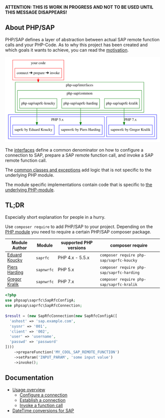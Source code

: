 **ATTENTION: THIS IS WORK IN PROGRESS AND NOT TO BE USED UNTIL THIS MESSAGE
 DISAPPEARS!**

## About PHP/SAP

PHP/SAP defines a layer of abstraction between actual SAP remote function calls
 and your PHP-Code. As to why this project has been created and which goals it
 wants to achieve, you can read the [motivation](motivation).

[![PHP/SAP](res/php-sap.svg)](res/php-sap.svg)

The [interfaces](interfaces) define a common denominator on how to configure a
 connection to SAP, prepare a SAP remote function call, and invoke a SAP remote
 function call.

The [common classes and exceptions](common) add logic that is not specific to
 the underlying PHP module.

The module specific implementations contain code that is specific to [the
 underlying PHP-module](php-modules).

## TL;DR

Especially short explanation for people in a hurry.

Use `composer require` to add PHP/SAP to your project. Depending on the
 [PHP module](php-modules) you need to require a certain PHP/SAP composer
 package.
 
 Module Author            | Module      | supported PHP versions | composer require
 ------------------------ | ----------- | ---------------------- | -------------------------
 [Eduard Koucky][koucky]  | `saprfc`    | PHP 4.x - 5.5.x        | `composer require php-sap/saprfc-koucky`
 [Piers Harding][harding] | `sapnwrfc`  | PHP 5.x                | `composer require php-sap/saprfc-harding`
 [Gregor Kralik][kralik]  | `sapnwrfc`  | PHP 7.x                | `composer require php-sap/saprfc-kralik`

```php
<?php
use phpsap\saprfc\SapRfcConfigA;
use phpsap\saprfc\SapRfcConnection;

$result = (new SapRfcConnection(new SapRfcConfigA([
  'ashost' => 'sap.example.com',
  'sysnr' => '001',
  'client' => '002',
  'user' => 'username',
  'passwd' => 'password'
])))
    ->prepareFunction('MY_COOL_SAP_REMOTE_FUNCTION')
    ->setParam('INPUT_PARAM', 'some input value')
    ->invoke();
```
 
## Documentation

* [Usage overview](usage)
    - [Configure a connection](saprfc-config)
    - [Establish a connection](saprfc-connection)
    - [Invoke a function call](saprfc-function)
* [DateTime conversions for SAP](datetime)

[koucky]: http://saprfc.sourceforge.net/ "SAPRFC extension module for PHP"
[harding]: https://github.com/piersharding/php-sapnwrfc "SAP RFC Connector using the SAP NW RFC SDK for PHP"
[kralik]: https://github.com/gkralik/php7-sapnwrfc "SAP NW RFC SDK extension for PHP7"
